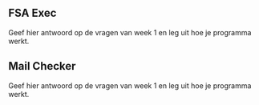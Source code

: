 
## FSA Exec

Geef hier antwoord op de vragen van week 1 en leg uit hoe je programma werkt.


## Mail Checker

Geef hier antwoord op de vragen van week 1 en leg uit hoe je programma werkt.

